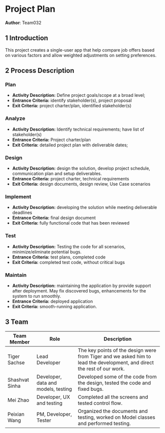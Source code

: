 # Project Plan

**Author**: Team032

## 1 Introduction

This project creates a single-user app that help compare job offers based on various factors and allow weighted adjustments on setting preferences.
## 2 Process Description

### Plan
- **Activity Description:** Define project goals/scope at a broad level;
- **Entrance Criteria:** identify stakeholder(s), project proposal
- **Exit Criteria:** project charter/plan, identified stakeholder(s)
### Analyze
- **Activity Description:** Identify technical requirements; have list of stakeholder(s)
- **Entrance Criteria:** Project charter/plan
- **Exit Criteria:** detailed project plan with deliverable dates; 
### Design
- **Activity Description:** design the solution, develop project schedule, communication plan and setup deliverables.
- **Entrance Criteria:** project charter, technical requirements
- **Exit Criteria:** design documents, design review, Use Case scenarios
### Implement
- **Activity Description:** developing the solution while meeting deliverable deadlines
- **Entrance Criteria:** final design document
- **Exit Criteria:** fully functional code that has been reviewed
### Test
- **Activity Description:** Testing the code for all scenarios, minimize/eliminate potential bugs.
- **Entrance Criteria:** test plans, completed code
- **Exit Criteria:** completed test code, without critical bugs
### Maintain
- **Activity Description:** maintaining the application by provide support after deployment. May fix discovered bugs, enhancements for the system to run smoothly.
- **Entrance Criteria:** deployed application
- **Exit Criteria:** smooth-running application.

## 3 Team

| **Team Member** | **Role** | **Description** |
|-----------------|----------|-----------------|
| Tiger Sachse    | Lead Developer | The key points of the design were from Tiger and we asked him to lead the development, and direct the rest of our work. |
| Shashvat Sinha  | Developer, data and models, testing | Developed some of the code from the design, tested the code and fixed bugs. |
| Mei Zhao        | Developer, UX and testing | Completed all the screens and tested control flow. |
| Peixian Wang    | PM, Developer, Tester | Organized the documents and testing, worked on Model classes and performed testing. |

